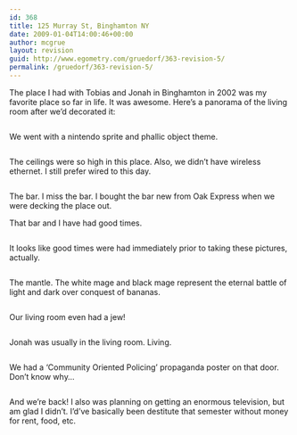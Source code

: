 ```yaml
---
id: 368
title: 125 Murray St, Binghamton NY
date: 2009-01-04T14:00:46+00:00
author: mcgrue
layout: revision
guid: http://www.egometry.com/gruedorf/363-revision-5/
permalink: /gruedorf/363-revision-5/
---
```

The place I had with Tobias and Jonah in Binghamton in 2002 was my favorite place so far in life. It was awesome. Here&#8217;s a panorama of the living room after we&#8217;d decorated it:

  
  


<a title="We went with a nintendo sprite and phallic object theme." rel="lightbox[murray]" href="/i/2002-02/living room-1.jpg"><img src="/i/2002-02/living room-1.jpg" alt="" /></a>

We went with a nintendo sprite and phallic object theme.

<a title="The ceilings were so high in this place.  Also, we didn't have wireless ethernet.  I still prefer wired to this day." rel="lightbox[murray]" href="/i/2002-02/living room-2.jpg"><img src="/i/2002-02/living room-2.jpg" alt="" /></a>

The ceilings were so high in this place. Also, we didn&#8217;t have wireless ethernet. I still prefer wired to this day.

<a title="The bar.  I miss the bar.  I bought the bar new from Oak Express when we were decking the place out. ...That bar and I have had good times." rel="lightbox[murray]" href="/i/2002-02/living room-3.jpg"><img src="/i/2002-02/living room-3.jpg" alt="" /></a>

The bar. I miss the bar. I bought the bar new from Oak Express when we were decking the place out.

That bar and I have had good times.

<a title="It looks like good times were had immediately prior to taking these pictures, actually." rel="lightbox[murray]" href="/i/2002-02/living room-4.jpg"><img src="/i/2002-02/living room-4.jpg" alt="" /></a>

It looks like good times were had immediately prior to taking these pictures, actually.

<a title="The mantle.  The white mage and black mage represent the eternal battle of light and dark over conquest of bananas." rel="lightbox[murray]" href="/i/2002-02/living room-5.jpg"><img src="/i/2002-02/living room-5.jpg" alt="" /></a>

The mantle. The white mage and black mage represent the eternal battle of light and dark over conquest of bananas.

<a title="Our living room even had a jew!" rel="lightbox[murray]" href="/i/2002-02/living room-6 (jonah's cove) .jpg"><img src="/i/2002-02/living room-6 (jonah's cove) .jpg" alt="" /></a>

Our living room even had a jew!

<a title="Jonah was usually in the living room.  Living." rel="lightbox[murray]" href="/i/2002-02/living room-7 (yes, jonah is furniture) .jpg"><img src="/i/2002-02/living room-7 (yes, jonah is furniture) .jpg" alt="" /></a>

Jonah was usually in the living room. Living.

<a title="We had a 'Community Oriented Policing' propaganda poster on that door.  Don't know why..." rel="lightbox[murray]" href="/i/2002-02/living room-8.jpg"><img src="/i/2002-02/living room-8.jpg" alt="" /></a>

We had a &#8216;Community Oriented Policing&#8217; propaganda poster on that door. Don&#8217;t know why&#8230;

<a title="And we're back!  I also was planning on getting an enormous television, but am glad I didn't.  I'd've basically been destitute that semester without money for rent, food, etc." rel="lightbox[murray]" href="/i/2002-02/living room-9 (back to square one).jpg"><img src="/i/2002-02/living room-9 (back to square one).jpg" alt="" /></a>

And we&#8217;re back! I also was planning on getting an enormous television, but am glad I didn&#8217;t. I&#8217;d&#8217;ve basically been destitute that semester without money for rent, food, etc.